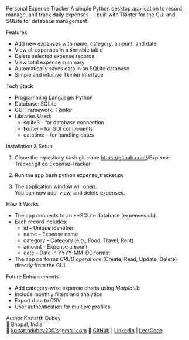 Personal Expense Tracker
A simple Python desktop application to record, manage, and track daily expenses — built with Tkinter for the GUI and SQLite for database management.

Features
- Add new expenses with name, category, amount, and date  
- View all expenses in a sortable table  
- Delete selected expense records  
- View total expense summary  
- Automatically saves data in an SQLite database  
- Simple and intuitive Tkinter interface  

Tech Stack
- Programming Language: Python  
- Database: SQLite  
- GUI Framework: Tkinter  
- Libraries Used:  
  - sqlite3 – for database connection  
  - tkinter – for GUI components  
  - datetime – for handling dates  

Installation & Setup

1. Clone the repository
   bash
   git clone https://github.com/<your-username>/Expense-Tracker.git
   cd Expense-Tracker
   

2. Run the app
   bash
   python expense_tracker.py
   

3. The application window will open.  
   You can now add, view, and delete expenses.

How It Works
- The app connects to an **SQLite database (expenses.db).  
- Each record includes:
  - id – Unique identifier  
  - name – Expense name  
  - category – Category (e.g., Food, Travel, Rent)  
  - amount – Expense amount  
  - date – Date in YYYY-MM-DD format  
- The app performs *CRUD operations* (Create, Read, Update, Delete) directly from the GUI.  

Future Enhancements
- Add category-wise expense charts using *Matplotlib*  
- Include monthly filters and analytics  
- Export data to CSV  
- User authentication for multiple profiles  

Author
Krutarth Dubey  
📍 Bhopal, India  
📧 krutarthdubey2001@gmail.com
🔗 [GitHub](https://github.com/krutarthdubey) | [LinkedIn](https://linkedin.com/in/krutarth-dubey) | [LeetCode](https://leetcode.com/u/cracky123/)
